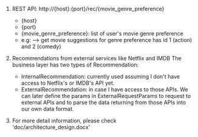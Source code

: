 1. REST API: http://{host}:{port}/rec/{movie_genre_preference}
    - {host} 
    - {port}
    - {movie_genre_preference}: list of user's movie genre preference
    - e.g: 
        --> get movie suggestions for genre preference has id 1 (action) and 2 (comedy)
        
2. Recommendations from external services like Netflix and IMDB
    The business layer has two types of Recommendation:
    - InternalRecommendation: currently used assuming I don't have access to Netflix's or IMDB's API yet. 
    - ExternalRecommendation: in case I have access to those APIs. 
        We can later define the params in ExternalRequestParams to request to external APIs and 
        to parse the data returning from those APIs into our own data format. 

3. For more detail information, please check 'doc/architecture_design.docx'
         